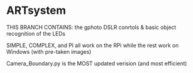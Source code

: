 # ARTsystem

THIS BRANCH CONTAINS:
the gphoto DSLR conrtols & basic object recognition of the LEDs

SIMPLE, COMPLEX, and PI all work on the RPi
while the rest work on Windows (with pre-taken images)


Camera_Boundary.py is the MOST updated verision 
(and most efficient)
